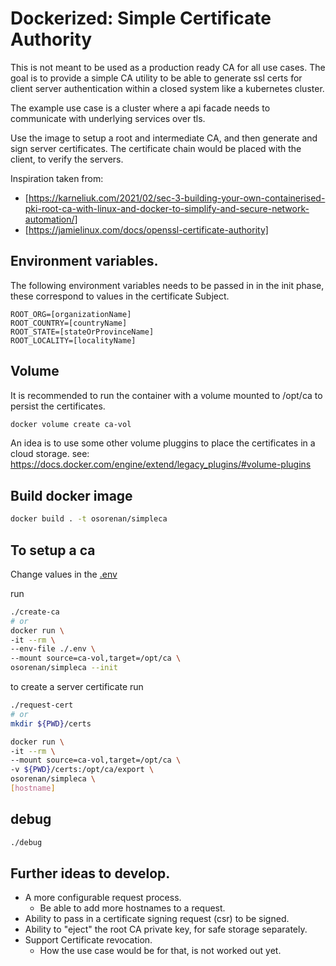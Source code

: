 # Dockerized: Simple Certificate Authority

This is not meant to be used as a production ready CA for all use cases.
The goal is to provide a simple CA utility to be able to generate ssl certs for client server authentication within a closed system like a kubernetes cluster.

The example use case is a cluster where a api facade needs to communicate with underlying services over tls.

Use the image to setup a root and intermediate CA, and then generate and sign server certificates.
The certificate chain would be placed with the client, to verify the servers.

Inspiration taken from: 
- [https://karneliuk.com/2021/02/sec-3-building-your-own-containerised-pki-root-ca-with-linux-and-docker-to-simplify-and-secure-network-automation/]
- [https://jamielinux.com/docs/openssl-certificate-authority]

## Environment variables.
The following environment variables needs to be passed in in the init phase, these correspond to values in the certificate Subject.
```
ROOT_ORG=[organizationName]
ROOT_COUNTRY=[countryName]
ROOT_STATE=[stateOrProvinceName]
ROOT_LOCALITY=[localityName]
```
## Volume
It is recommended to run the container with a volume mounted to /opt/ca to persist the certificates.
```bash
docker volume create ca-vol
```
An idea is to use some other volume pluggins to place the certificates in a cloud storage.
see: https://docs.docker.com/engine/extend/legacy_plugins/#volume-plugins

## Build docker image
```bash
docker build . -t osorenan/simpleca
```
## To setup a ca
Change values in the [.env](./.env)

run
```bash
./create-ca
# or
docker run \
-it --rm \
--env-file ./.env \
--mount source=ca-vol,target=/opt/ca \
osorenan/simpleca --init
```

to create a server certificate run
```bash
./request-cert
# or 
mkdir ${PWD}/certs

docker run \
-it --rm \
--mount source=ca-vol,target=/opt/ca \
-v ${PWD}/certs:/opt/ca/export \
osorenan/simpleca \
[hostname]

```
## debug
```bash
./debug
```

## Further ideas to develop.

- A more configurable request process.
    - Be able to add more hostnames to a request. 
- Ability to pass in a certificate signing request (csr) to be signed.
- Ability to "eject" the root CA private key, for safe storage separately.
- Support Certificate revocation.
    - How the use case would be for that, is not worked out yet.